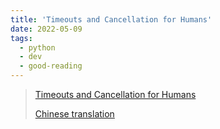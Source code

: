 ```yaml
---
title: 'Timeouts and Cancellation for Humans'
date: 2022-05-09
tags:
  - python
  - dev
  - good-reading
---
```


> [Timeouts and Cancellation for Humans](https://vorpus.org/blog/timeouts-and-cancellation-for-humans)
>
> [Chinese translation](https://vorpus.org/blog/timeouts-and-cancellation-for-humans)
